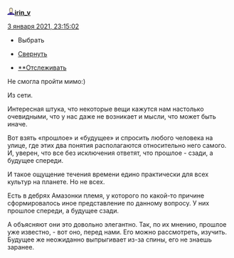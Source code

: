 [![userinfo_v8.png](../_resources/userinfo_v8-1.png)](https://irin-v.livejournal.com/profile)[**irin_v**](https://irin-v.livejournal.com/)

 [3 января 2021, 23:15:02](https://ivanov-petrov.livejournal.com/2294117.html?thread=158045285#t158045285)

- Выбрать

- [Свернуть](https://ivanov-petrov.livejournal.com/2294117.html?thread=158045285#t158045285)

- [**Отслеживать](https://www.livejournal.com/manage/subscriptions/comments.bml?talkid=158045285&journal=ivanov_petrov)

Не смогла пройти мимо:)

Из сети.

Интересная штука, что некоторые вещи кажутся нам настолько очевидными, что у нас даже не возникает и мысли, что может быть иначе.

Вот взять «прошлое» и «будущее» и спросить любого человека на улице, где этих два понятия располагаются относительно него самого. И, уверен, что все без исключения ответят, что прошлое - сзади, а будущее спереди.

И такое ощущение течения времени едино практически для всех культур на планете. Но не всех.

Есть в дебрях Амазонки племя, у которого по какой-то причине сформировалось иное представление по данному вопросу. У них прошлое спереди, а будущее сзади.

А объясняют они это довольно элегантно. Так, по их мнению, прошлое уже известно, - вот оно, перед нами. Его можно рассмотреть, изучить. Будущее же неожиданно выпрыгивает из-за спины, его не знаешь заранее.

<div style="display: none;">  </div>